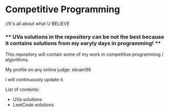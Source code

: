 # Competitive Programming

//It's all about what U BELIEVE

### ** UVa solutions in the repository can be not the best because it contains solutions from my earyly days in programming! **

This repository will contain some of my work in competitive programming / algorithms.

My profile on any online judge: ebram96

I will continuously update it.

List of contents:
- UVa solutions
- LeetCode solutions
